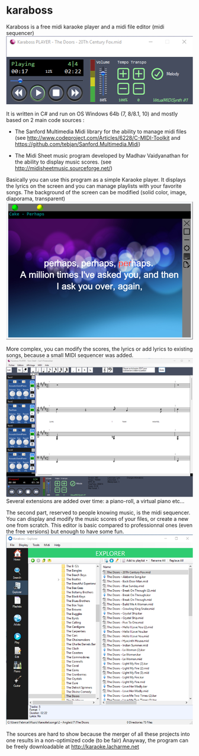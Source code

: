 # karaboss

Karaboss is a free midi karaoke player and a midi file editor (midi sequencer)
![GitHub Logo](/Gifs/en.player.png)

It is written in C# and run on OS Windows 64b (7, 8/8.1, 10) and mostly based on 2 main code sources :

- The Sanford Multimedia Midi library for the ability to manage midi files
(see http://www.codeproject.com/Articles/6228/C-MIDI-Toolkit and https://github.com/tebjan/Sanford.Multimedia.Midi)


- The Midi Sheet music program developed by Madhav Vaidyanathan for the ability to display music scores.
(see http://midisheetmusic.sourceforge.net/)


Basically you can use this program as a simple Karaoke player.
It displays the lyrics on the screen and you can manage playlists with your favorite songs.
The background of the screen can be modified (solid color, image, diaporama, transparent)
![GitHub Logo](/Gifs/en.karaokewindow.png)

More complex, you can modify the scores, the lyrics or add lyrics to existing songs, because a small MIDI sequencer was added.
![GitHub Logo](/Gifs/editor.png)
Several extensions are added over time: a piano-roll, a virtual piano etc...


The second part, reserved to people knowing music, is the midi sequencer.
You can display and modify the music scores of your files, or create a new one from scratch.
This editor is basic compared to professionnal ones (even the free versions) but enough to have some fun. 
![GitHub Logo](/Gifs/en.explorer.png)

The sources are hard to show because the merger of all these projects into one results in a non-optimized code (to be fair)
Anayway, the program can be freely downloadable at http://karaoke.lacharme.net
